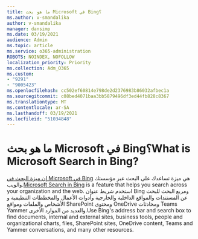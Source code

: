 ```yaml
---
title: ما هو بحث Microsoft في Bing؟
ms.author: v-smandalika
author: v-smandalika
manager: dansimp
ms.date: 03/19/2021
audience: Admin
ms.topic: article
ms.service: o365-administration
ROBOTS: NOINDEX, NOFOLLOW
localization_priority: Priority
ms.collection: Adm_O365
ms.custom:
- "9291"
- "9005423"
ms.openlocfilehash: cc502ef60814e798de2d2376983b86032afbec1a
ms.sourcegitcommit: c08bed4071baa3bb5879496df3ed44fb828c8367
ms.translationtype: MT
ms.contentlocale: ar-SA
ms.lasthandoff: 03/19/2021
ms.locfileid: "51034848"
---
```

# <a name="what-is-microsoft-search-in-bing"></a><span data-ttu-id="98b05-102">ما هو بحث Microsoft في Bing؟</span><span class="sxs-lookup"><span data-stu-id="98b05-102">What is Microsoft Search in Bing?</span></span>

<span data-ttu-id="98b05-103">[إن ميزة البحث في Microsoft في Bing](https://docs.microsoft.com/deployoffice/microsoft-search-bing#what-is-microsoft-search-in-bing) هي ميزة تساعدك على البحث عبر مؤسستك والويب.</span><span class="sxs-lookup"><span data-stu-id="98b05-103">[Microsoft Search in Bing](https://docs.microsoft.com/deployoffice/microsoft-search-bing#what-is-microsoft-search-in-bing) is a feature that helps you search across your organization and the web.</span></span> <span data-ttu-id="98b05-104">استخدم شريط عنوان Bing ومربع البحث للبحث عن المستندات والمواقع الداخلية والخارجية وأدوات الأعمال والمخططات التنظيمية و الأشخاص والملفات ومواقع SharePoint ومحتوى OneDrive ومحادثات Teams Yammer والعديد من الموارد الأخرى.</span><span class="sxs-lookup"><span data-stu-id="98b05-104">Use Bing's address bar and search box to find documents, internal and external sites, business tools, people and organizational charts, files, SharePoint sites, OneDrive content, Teams and Yammer conversations, and many other resources.</span></span>